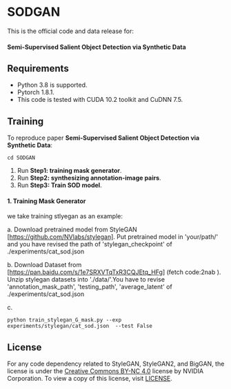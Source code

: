 # SODGAN

This is the official code and data release for:

#### Semi-Supervised Salient Object Detection via Synthetic Data

## Requirements

- Python 3.8  is supported.
- Pytorch 1.8.1.
- This code is tested with CUDA 10.2 toolkit and CuDNN 7.5.

## Training 

To reproduce paper **Semi-Supervised Salient Object Detection via Synthetic Data**: 

```
cd SODGAN
```

1. Run **Step1: training mask generator**.  
3. Run **Step2: synthesizing annotation-image pairs**.
4. Run **Step3: Train SOD model**.


#### 1. Training Mask Generator

we take training stlyegan as an example:

a. Download pretrained model from StyleGAN [https://github.com/NVlabs/stylegan]. Put pretrained model in  'your/path/' and you have revised the path of 'stylegan_checkpoint' of ./experiments/cat_sod.json 

b. Download Dataset from [https://pan.baidu.com/s/1e7SRXVTqTxR3CQJEtq_HFg] (fetch code:2nab ). Unzip stylegan datasets into './data/'.You have to revise 'annotation_mask_path', 'testing_path', 'average_latent' of ./experiments/cat_sod.json 

c.
```
python train_stylegan_G_mask.py --exp experiments/stylegan/cat_sod.json  --test False
```


## License

For any code dependency related to StyleGAN, StyleGAN2, and BigGAN, the license is under the [Creative Commons BY-NC 4.0](https://creativecommons.org/licenses/by-nc/4.0/) license by NVIDIA Corporation.  To view a copy of this license, visit [LICENSE](https://github.com/NVlabs/stylegan/blob/master/LICENSE.txt ).
